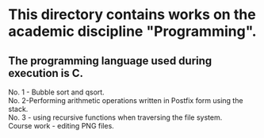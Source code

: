 # This directory contains works on the academic discipline "Programming".
## The programming language used during execution is C.
No. 1 - Bubble sort and qsort.  
No. 2-Performing arithmetic operations written in Postfix form using the stack.  
No. 3 - using recursive functions when traversing the file system.  
Course work - editing PNG files.  
